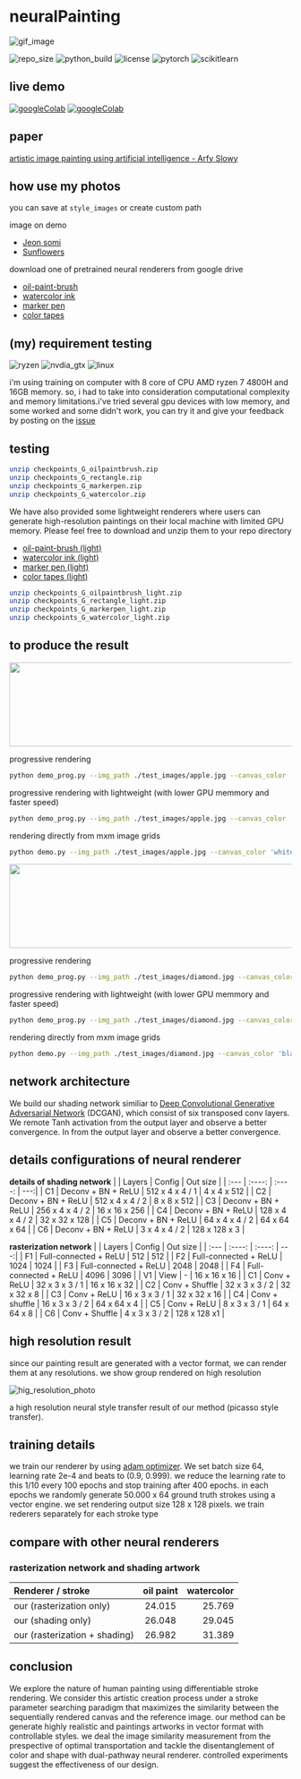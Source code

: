 # neuralPainting

![gif_image](result_image/step_stroke.gif)

![repo_size](https://img.shields.io/github/repo-size/slowy07/neuralPainting?style=for-the-badge)
![python_build](https://img.shields.io/github/workflow/status/slowy07/neuralPainting/Python%20application?label=python&logo=python&logoColor=white&style=for-the-badge)
![license](https://img.shields.io/apm/l/vim-mode?style=for-the-badge)
![pytorch](https://img.shields.io/badge/PyTorch-EE4C2C?style=for-the-badge&logo=PyTorch&logoColor=white)
![scikitlearn](https://img.shields.io/badge/scikit_learn-F7931E?style=for-the-badge&logo=scikit-learn&logoColor=white)

## live demo

[![googleColab](https://img.shields.io/badge/Demo%20image%20to%20painting-2c3e50?style=for-the-badge&logo=jupyter&logoColor=white)](https://colab.research.google.com/drive/1N7VyYRvCUEZvK_qbiWu_YC1QCP01E9Wb#scrollTo=jt6O3GvhvK3i)
[![googleColab](https://img.shields.io/badge/Demo%20image%20style%20transfer-2c3e50?style=for-the-badge&logo=jupyter&logoColor=white)](https://colab.research.google.com/drive/1gsLWqMmHcDUoQ3BmUh8gPRhkccrZs8_R?usp=sharing)

## paper

[artistic image painting using artificial intelligence - Arfy Slowy](https://bit.ly/3AHmStJ)

## how use my photos

you can save at `style_images` or create custom path

image on demo

- [Jeon somi](test_images/somi.jpg)
- [Sunflowers](test_images/sunflowers.jpg)

download one of pretrained neural renderers from google drive

- [oil-paint-brush](https://drive.google.com/file/d/1sqWhgBKqaBJggl2A8sD1bLSq2_B1ScMG/view)
- [watercolor ink](https://drive.google.com/file/d/19Yrj15v9kHvWzkK9o_GSZtvQaJPmcRYQ/view?usp=sharing)
- [marker pen](https://drive.google.com/file/d/1XsjncjlSdQh2dbZ3X1qf1M8pDc8GLbNy/view?usp=sharing)
- [color tapes](https://drive.google.com/file/d/162ykmRX8TBGVRnJIof8NeqN7cuwwuzIF/view?usp=sharing)

## (my) requirement testing

![ryzen](https://img.shields.io/badge/AMD-Ryzen_7_4800H-ED1C24?style=for-the-badge&logo=amd&logoColor=white)
![nvdia_gtx](https://img.shields.io/badge/NVIDIA-GTX1650-76B900?style=for-the-badge&logo=nvidia&logoColor=white)
![linux](https://img.shields.io/badge/Linux-FCC624?style=for-the-badge&logo=linux&logoColor=black)

i'm using training on computer with 8 core of CPU AMD ryzen 7 4800H and 16GB memory. so, i had to take into consideration computational complexity and memory limitations.i've tried several gpu devices with low memory, and some worked and some didn't work, you can try it and give your feedback by posting on the [issue](https://github.com/slowy07/neuralPainting/issues)

## testing

```bash
unzip checkpoints_G_oilpaintbrush.zip
unzip checkpoints_G_rectangle.zip
unzip checkpoints_G_markerpen.zip
unzip checkpoints_G_watercolor.zip
```

We have also provided some lightweight renderers where users can generate high-resolution paintings on their local machine with limited GPU memory. Please feel free to download and unzip them to your repo directory

- [oil-paint-brush (light)](https://drive.google.com/file/d/1kcXsx2nDF3b3ryYOwm3BjmfwET9lfFht/view)
- [watercolor ink (light)](https://drive.google.com/file/d/1FoclmDOL6d1UT12-aCDwYMcXQKSK6IWA/view?usp=sharing)
- [marker pen (light)](https://drive.google.com/file/d/1pP99btR2XV3GtDHFXd8klpdQRSc0prLx/view?usp=sharing)
- [color tapes (light)](https://drive.google.com/file/d/1aHyc9ukObmCeaecs8o-a6p-SCjeKlvVZ/view?usp=sharing)

```bash
unzip checkpoints_G_oilpaintbrush_light.zip
unzip checkpoints_G_rectangle_light.zip
unzip checkpoints_G_markerpen_light.zip
unzip checkpoints_G_watercolor_light.zip
```

## to produce the result

<p align="center">
    <img src="result_image/apple_oilpaintbrush.jpg" width="600" height="150">
</p>

progressive rendering

```bash
python demo_prog.py --img_path ./test_images/apple.jpg --canvas_color 'white' --max_m_strokes 500 --max_divide 5 --renderer oilpaintbrush --renderer_checkpoint_dir checkpoints_G_oilpaintbrush --net_G zou-fusion-net
```

progressive rendering with lightweight (with lower GPU memmory and faster speed)

```bash
python demo_prog.py --img_path ./test_images/apple.jpg --canvas_color 'white' --max_m_strokes 500 --max_divide 5 --renderer oilpaintbrush --renderer_checkpoint_dir checkpoints_G_oilpaintbrush_light --net_G zou-fusion-net-light
```

rendering directly from mxm image grids

```bash
python demo.py --img_path ./test_images/apple.jpg --canvas_color 'white' --max_m_strokes 500 --m_grid 5 --renderer oilpaintbrush --renderer_checkpoint_dir checkpoints_G_oilpaintbrush --net_G zou-fusion-net
```

<p align="center">
    <img src="result_image/diamond_markerpen.jpg" width="600" height="150">
</p>

progressive rendering

```bash
python demo_prog.py --img_path ./test_images/diamond.jpg --canvas_color 'black' --max_m_strokes 500 --max_divide 5 --renderer markerpen --renderer_checkpoint_dir checkpoints_G_markerpen --net_G zou-fusion-net
```

progressive rendering with lightweight (with lower GPU memmory and faster speed)

```bash
python demo_prog.py --img_path ./test_images/diamond.jpg --canvas_color 'black' --max_m_strokes 500 --max_divide 5 --renderer markerpen --renderer_checkpoint_dir checkpoints_G_markerpen_light --net_G zou-fusion-net-light
```

rendering directly from mxm image grids

```bash
python demo.py --img_path ./test_images/diamond.jpg --canvas_color 'black' --max_m_strokes 500 --m_grid 5 --renderer markerpen --renderer_checkpoint_dir checkpoints_G_markerpen --net_G zou-fusion-net
```

## network architecture

We build our shading network similiar to [Deep Convolutional Generative Adversarial Network](https://www.tensorflow.org/tutorials/generative/dcgan) (DCGAN), which consist of six transposed conv layers. We remote Tanh activation from the output layer and observe a better convergence. In from the output layer and observe a better convergence.

## details configurations of neural renderer

**details of shading network**
| | Layers | Config | Out size |
| :--- | :----: | :----: | ---:|
| C1 | Deconv + BN + ReLU | 512 x 4 x 4 / 1 | 4 x 4 x 512 |
| C2 | Deconv + BN + ReLU | 512 x 4 x 4 / 2 | 8 x 8 x 512 |
| C3 | Deconv + BN + ReLU | 256 x 4 x 4 / 2 | 16 x 16 x 256 |
| C4 | Deconv + BN + ReLU | 128 x 4 x 4 / 2 | 32 x 32 x 128 |
| C5 | Deconv + BN + ReLU | 64 x 4 x 4 / 2 | 64 x 64 x 64 |
| C6 | Deconv + BN + ReLU | 3 x 4 x 4 / 2 | 128 x 128 x 3 |

**rasterization network**
| | Layers | Config | Out size |
| :--- | :----: | :----: | ---:|
| F1 | Full-connected + ReLU | 512 | 512 |
| F2 | Full-connected + ReLU | 1024 | 1024 |
| F3 | Full-connected + ReLU | 2048 | 2048 |
| F4 | Full-connected + ReLU | 4096 | 3096 |
| V1 | View | - | 16 x 16 x 16 |
| C1 | Conv + ReLU | 32 x 3 x 3 / 1 | 16 x 16 x 32 |
| C2 | Conv + Shuffle | 32 x 3 x 3 / 2 | 32 x 32 x 8 |
| C3 | Conv + ReLU | 16 x 3 x 3 / 1 | 32 x 32 x 16 |
| C4 | Conv + shuffle | 16 x 3 x 3 / 2 | 64 x 64 x 4 |
| C5 | Conv + ReLU | 8 x 3 x 3 / 1 | 64 x 64 x 8 |
| C6 | Conv + Shuffle | 4 x 3 x 3 / 2 | 128 x 128 x1 |

## high resolution result

since our painting result are generated with a vector format, we can render them at any resolutions. we show group rendered on high resolution

![hig_resolution_photo](result_image/high_resolution.png)

a high resolution neural style transfer result of our method (picasso style transfer).

## training details

we train our renderer by using [adam optimizer](https://machinelearningmastery.com/adam-optimization-algorithm-for-deep-learning/#:~:text=Adam%20is%20a%20replacement%20optimization,sparse%20gradients%20on%20noisy%20problems.). We set batch size 64, learning rate 2e-4 and beats to (0.9, 0.999). we reduce the learning rate to this 1/10 every 100 epochs and stop training after 400 epochs. in each epochs we randomly generate 50.000 x 64 ground truth strokes using a vector engine. we set rendering output size 128 x 128 pixels. we train rederers separately for each stroke type

## compare with other neural renderers

### rasterization network and shading artwork

| Renderer / stroke             | oil paint | watercolor |
| :---------------------------- | :-------: | ---------: |
| our (rasterization only)      |  24.015   |     25.769 |
| our (shading only)            |  26.048   |     29.045 |
| our (rasterization + shading) |  26.982   |     31.389 |

## conclusion

We explore the nature of human painting using differentiable stroke rendering. We consider this artistic creation process under a stroke parameter searching paradigm that maximizes the similarity between the sequentially rendered canvas and the reference image. our method can be generate highly realistic and paintings artworks in vector format with controllable styles. we deal the image similarity measurement from the prespective of optimal transportation and tackle the disentanglement of color and shape with dual-pathway neural renderer. controlled experiments suggest the effectiveness of our design.
